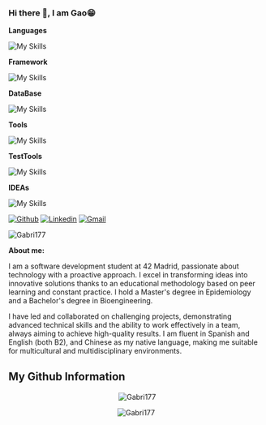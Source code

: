 ### Hi there 👋, I am Gao😁
<!--
**rusty-sj/rusty-sj** is a ✨ _special_ ✨ repository because its `README.md` (this file) appears on your GitHub profile.
Here are some ideas to get you started:

- 🔭 I’m currently working on ...
- 🌱 I’m currently learning ...
- 👯 I’m looking to collaborate on ...
- 🤔 I’m looking for help with ...
- 💬 Ask me about ...
- 📫 How to reach me: ...
- 😄 Pronouns: ...
- ⚡ Fun fact: ...
- 🤔 I’m looking for help with Statistics
- 👯 I’m looking to collaborate on ...
-->

**Languages** 

![My Skills](https://skillicons.dev/icons?i=java,js,html,css,c,cpp,python&perline=8)

**Framework**

![My Skills](https://skillicons.dev/icons?i=spring,vue,windicss&perline=7)

**DataBase**

![My Skills](https://skillicons.dev/icons?i=mysql&perline=7)

**Tools**

![My Skills](https://skillicons.dev/icons?i=docker,vite,git,bash,vim,md&perline=7)

**TestTools**

![My Skills](https://skillicons.dev/icons?i=postman&perline=7)

**IDEAs**

![My Skills](https://skillicons.dev/icons?i=vscode,idea&perline=7)
<!-- Badges -->
[![Github](https://img.shields.io/badge/-Github-000?style=flat&logo=Github&logoColor=white)](https://github.com/Gabri177)
[![Linkedin](https://img.shields.io/badge/-LinkedIn-blue?style=flat&logo=Linkedin&logoColor=white)](https://www.linkedin.com/in/yuhong-gao-/)
[![Gmail](https://img.shields.io/badge/-Gmail-c14438?style=flat&logo=Gmail&logoColor=white)](mailto:gabrillo177@gmail.com)
<p align="left"> <img src="https://komarev.com/ghpvc/?username=Gabri177&label=Profile%20Views&color=0e75b6&style=flat" alt="Gabri177" /> </p>

**About me:**
<!-- Any image aligned to the right. Beware the width -->
I am a software development student at 42 Madrid, passionate about technology with a proactive approach. I excel in transforming ideas into innovative solutions thanks to an educational methodology based on peer learning and constant practice. I hold a Master's degree in Epidemiology and a Bachelor's degree in Bioengineering.

I have led and collaborated on challenging projects, demonstrating advanced technical skills and the ability to work effectively in a team, always aiming to achieve high-quality results. I am fluent in Spanish and English (both B2), and Chinese as my native language, making me suitable for multicultural and multidisciplinary environments.

## My Github Information 

<p align="center">&nbsp;<img align="center" src="https://github-readme-stats.vercel.app/api?username=Gabri177&show_icons=true&locale=en" alt="Gabri177" /></p>

<p align="center"><img align="center" src="https://github-readme-streak-stats.herokuapp.com/?user=Gabri177&" alt="Gabri177" /></p>

